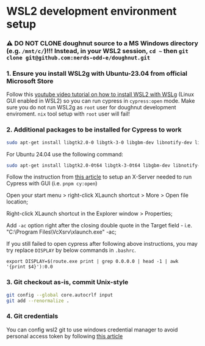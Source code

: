 # WSL2 development environment setup

### :warning: DO NOT CLONE doughnut source to a MS Windows directory (e.g. `/mnt/c/`)!!! Instead, in your WSL2 session, `cd ~` then `git clone git@github.com:nerds-odd-e/doughnut.git`

### 1. Ensure you install WSL2g with Ubuntu-23.04 from official Microsoft Store

Follow this [youtube video tutorial on how to install WSL2 with WSLg](https://www.youtube.com/watch?v=FQ6ahcJOVz0) (Linux GUI enabled in WSL2) so you can run cypress in `cypress:open` mode.
Make sure you do not run WSL2g as `root` user for doughnut development enviroment. `nix` tool setup with `root` user will fail!

### 2. Additional packages to be installed for Cypress to work

```bash
sudo apt-get install libgtk2.0-0 libgtk-3-0 libgbm-dev libnotify-dev libgconf-2-4 libnss3 libxss1 libasound2 libxtst6 xauth xvfb
```

For Ubuntu 24.04 use the following command:

```bash
sudo apt-get install libgtk2.0-0t64 libgtk-3-0t64 libgbm-dev libnotify-dev libnss3 libxss1 libasound2t64 libxtst6 xauth xvfb
```

Follow the instruction from [this article](https://shouv.medium.com/how-to-run-cypress-on-wsl2-989b83795fb6) to setup an X-Server needed to run Cypress with GUI (i.e. `pnpm cy:open`)

Open your start menu > right-click XLaunch shortcut > More > Open file location;

Right-click XLaunch shortcut in the Explorer window > Properties;

Add `-ac` option right after the closing double quote in the Target field - i.e. "C:\Program Files\VcXsrv\xlaunch.exe" -ac;

If you still failed to open cypress after following above instructions, you may try replace `DISPLAY` by below commands in `.bashrc`.

```
export DISPLAY=$(route.exe print | grep 0.0.0.0 | head -1 | awk '{print $4}'):0.0
```

### 3. Git checkout as-is, commit Unix-style

```bash
git config --global core.autocrlf input
git add --renormalize .
```

### 4. Git credentials

You can config wsl2 git to use windows credential manager to avoid personal access token by following [this article](https://learn.microsoft.com/en-us/windows/wsl/tutorials/wsl-git)
